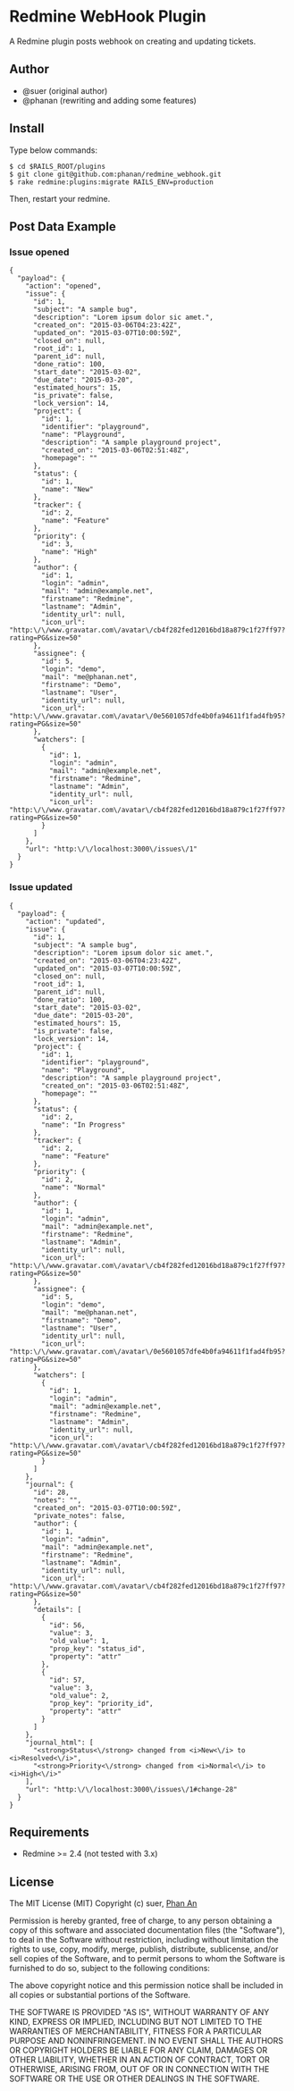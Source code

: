Redmine WebHook Plugin
======================

A Redmine plugin posts webhook on creating and updating tickets.

Author
------------------------------
* @suer (original author)
* @phanan (rewriting and adding some features)

Install
------------------------------
Type below commands:

    $ cd $RAILS_ROOT/plugins
    $ git clone git@github.com:phanan/redmine_webhook.git
    $ rake redmine:plugins:migrate RAILS_ENV=production

Then, restart your redmine.

Post Data Example
------------------------------

### Issue opened

    {
      "payload": {
        "action": "opened",
        "issue": {
          "id": 1,
          "subject": "A sample bug",
          "description": "Lorem ipsum dolor sic amet.",
          "created_on": "2015-03-06T04:23:42Z",
          "updated_on": "2015-03-07T10:00:59Z",
          "closed_on": null,
          "root_id": 1,
          "parent_id": null,
          "done_ratio": 100,
          "start_date": "2015-03-02",
          "due_date": "2015-03-20",
          "estimated_hours": 15,
          "is_private": false,
          "lock_version": 14,
          "project": {
            "id": 1,
            "identifier": "playground",
            "name": "Playground",
            "description": "A sample playground project",
            "created_on": "2015-03-06T02:51:48Z",
            "homepage": ""
          },
          "status": {
            "id": 1,
            "name": "New"
          },
          "tracker": {
            "id": 2,
            "name": "Feature"
          },
          "priority": {
            "id": 3,
            "name": "High"
          },
          "author": {
            "id": 1,
            "login": "admin",
            "mail": "admin@example.net",
            "firstname": "Redmine",
            "lastname": "Admin",
            "identity_url": null,
            "icon_url": "http:\/\/www.gravatar.com\/avatar\/cb4f282fed12016bd18a879c1f27ff97?rating=PG&size=50"
          },
          "assignee": {
            "id": 5,
            "login": "demo",
            "mail": "me@phanan.net",
            "firstname": "Demo",
            "lastname": "User",
            "identity_url": null,
            "icon_url": "http:\/\/www.gravatar.com\/avatar\/0e5601057dfe4b0fa94611f1fad4fb95?rating=PG&size=50"
          },
          "watchers": [
            {
              "id": 1,
              "login": "admin",
              "mail": "admin@example.net",
              "firstname": "Redmine",
              "lastname": "Admin",
              "identity_url": null,
              "icon_url": "http:\/\/www.gravatar.com\/avatar\/cb4f282fed12016bd18a879c1f27ff97?rating=PG&size=50"
            }
          ]
        },
        "url": "http:\/\/localhost:3000\/issues\/1"
      }
    }

### Issue updated

    {
      "payload": {
        "action": "updated",
        "issue": {
          "id": 1,
          "subject": "A sample bug",
          "description": "Lorem ipsum dolor sic amet.",
          "created_on": "2015-03-06T04:23:42Z",
          "updated_on": "2015-03-07T10:00:59Z",
          "closed_on": null,
          "root_id": 1,
          "parent_id": null,
          "done_ratio": 100,
          "start_date": "2015-03-02",
          "due_date": "2015-03-20",
          "estimated_hours": 15,
          "is_private": false,
          "lock_version": 14,
          "project": {
            "id": 1,
            "identifier": "playground",
            "name": "Playground",
            "description": "A sample playground project",
            "created_on": "2015-03-06T02:51:48Z",
            "homepage": ""
          },
          "status": {
            "id": 2,
            "name": "In Progress"
          },
          "tracker": {
            "id": 2,
            "name": "Feature"
          },
          "priority": {
            "id": 2,
            "name": "Normal"
          },
          "author": {
            "id": 1,
            "login": "admin",
            "mail": "admin@example.net",
            "firstname": "Redmine",
            "lastname": "Admin",
            "identity_url": null,
            "icon_url": "http:\/\/www.gravatar.com\/avatar\/cb4f282fed12016bd18a879c1f27ff97?rating=PG&size=50"
          },
          "assignee": {
            "id": 5,
            "login": "demo",
            "mail": "me@phanan.net",
            "firstname": "Demo",
            "lastname": "User",
            "identity_url": null,
            "icon_url": "http:\/\/www.gravatar.com\/avatar\/0e5601057dfe4b0fa94611f1fad4fb95?rating=PG&size=50"
          },
          "watchers": [
            {
              "id": 1,
              "login": "admin",
              "mail": "admin@example.net",
              "firstname": "Redmine",
              "lastname": "Admin",
              "identity_url": null,
              "icon_url": "http:\/\/www.gravatar.com\/avatar\/cb4f282fed12016bd18a879c1f27ff97?rating=PG&size=50"
            }
          ]
        },
        "journal": {
          "id": 28,
          "notes": "",
          "created_on": "2015-03-07T10:00:59Z",
          "private_notes": false,
          "author": {
            "id": 1,
            "login": "admin",
            "mail": "admin@example.net",
            "firstname": "Redmine",
            "lastname": "Admin",
            "identity_url": null,
            "icon_url": "http:\/\/www.gravatar.com\/avatar\/cb4f282fed12016bd18a879c1f27ff97?rating=PG&size=50"
          },
          "details": [
            {
              "id": 56,
              "value": 3,
              "old_value": 1,
              "prop_key": "status_id",
              "property": "attr"
            },
            {
              "id": 57,
              "value": 3,
              "old_value": 2,
              "prop_key": "priority_id",
              "property": "attr"
            }
          ]
        },
        "journal_html": [
          "<strong>Status<\/strong> changed from <i>New<\/i> to <i>Resolved<\/i>",
          "<strong>Priority<\/strong> changed from <i>Normal<\/i> to <i>High<\/i>"
        ],
        "url": "http:\/\/localhost:3000\/issues\/1#change-28"
      }
    }

Requirements
------------------------------
* Redmine >= 2.4 (not tested with 3.x)

License
------------------------------
The MIT License (MIT)
Copyright (c) suer, [Phan An](http://phanan.net)

Permission is hereby granted, free of charge, to any person obtaining a copy of this software and associated documentation files (the "Software"), to deal in the Software without restriction, including without limitation the rights to use, copy, modify, merge, publish, distribute, sublicense, and/or sell copies of the Software, and to permit persons to whom the Software is furnished to do so, subject to the following conditions:

The above copyright notice and this permission notice shall be included in all copies or substantial portions of the Software.

THE SOFTWARE IS PROVIDED "AS IS", WITHOUT WARRANTY OF ANY KIND, EXPRESS OR IMPLIED, INCLUDING BUT NOT LIMITED TO THE WARRANTIES OF MERCHANTABILITY, FITNESS FOR A PARTICULAR PURPOSE AND NONINFRINGEMENT. IN NO EVENT SHALL THE AUTHORS OR COPYRIGHT HOLDERS BE LIABLE FOR ANY CLAIM, DAMAGES OR OTHER LIABILITY, WHETHER IN AN ACTION OF CONTRACT, TORT OR OTHERWISE, ARISING FROM, OUT OF OR IN CONNECTION WITH THE SOFTWARE OR THE USE OR OTHER DEALINGS IN THE SOFTWARE.
